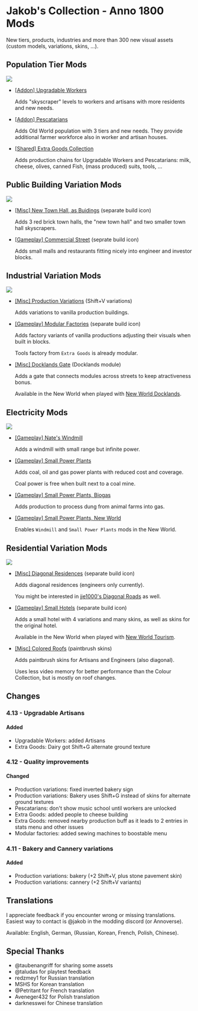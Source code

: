 # Jakob's Collection - Anno 1800 Mods

New tiers, products, industries and more than 300 new visual assets (custom models, variations, skins, ...).

## Population Tier Mods

![](https://github.com/jakobharder/anno-1800-jakobs-mods/raw/main/doc/population-tiers.jpg)

- [\[Addon\] Upgradable Workers](./upgradable-low-tier/README.md)
  
  Adds "skyscraper" levels to workers and artisans with more residents and new needs.


- [\[Addon\] Pescatarians](./pescatarians/README.md)

  Adds Old World population with 3 tiers and new needs. They provide additional farmer workforce also in worker and artisan houses.

- [\[Shared\] Extra Goods Collection](./extra-goods-collection/README.md)

  Adds production chains for Upgradable Workers and Pescatarians: milk, cheese, olives, canned Fish, (mass produced) suits, tools, ...

## Public Building Variation Mods

![](https://github.com/jakobharder/anno-1800-jakobs-mods/raw/main/doc/public-variations.jpg)

- [\[Misc\] New Town Hall, as Buidings](./new-town-hall-buildings/README.md)
  (separate build icon)

  Adds 3 red brick town halls, the "new town hall" and two smaller town hall skyscrapers.

- [\[Gameplay\] Commercial Street](./shopping-street/README.md)
  (seprate build icon)

  Adds small malls and restaurants fitting nicely into engineer and investor blocks. 

## Industrial Variation Mods

![](https://github.com/jakobharder/anno-1800-jakobs-mods/raw/main/doc/industrial-variations.jpg)

- [\[Misc\] Production Variations](./production-variations/README.md)
  (Shift+V variations)

  Adds variations to vanilla production buildings.

- [\[Gameplay\] Modular Factories](./modular-factories/README.md)
  (separate build icon)

  Adds factory variants of vanilla productions adjusting their visuals when built in blocks.

  Tools factory from `Extra Goods` is already modular.

- [\[Misc\] Docklands Gate](./docklands/README.md)
  (Docklands module)

  Adds a gate that connects modules across streets to keep atractiveness bonus.

  Available in the New World when played with [New World Docklands](https://www.nexusmods.com/anno1800/mods/215).

## Electricity Mods

![](https://github.com/jakobharder/anno-1800-jakobs-mods/raw/main/doc/electricity.jpg)

- [\[Gameplay\] Nate's Windmill](./nates-windmill/README.md)

  Adds a windmill with small range but infinite power.

- [\[Gameplay\] Small Power Plants](./small-gas-power-plant/README.md) 

  Adds coal, oil and gas power plants with reduced cost and coverage.

  Coal power is free when built next to a coal mine.

- [\[Gameplay\] Small Power Plants, Biogas](./biogas-plant/README.md)

  Adds production to process dung from animal farms into gas.

- [\[Gameplay\] Small Power Plants, New World](./small-power-new-world/README.md)

  Enables `Windmill` and `Small Power Plants` mods in the New World.

## Residential Variation Mods

![](https://github.com/jakobharder/anno-1800-jakobs-mods/raw/main/doc/residential-variations.jpg)

- [\[Misc\] Diagonal Residences](./diagonal-residences/README.md)
  (separate build icon)

  Adds diagonal residences (engineers only currently).

  You might be interested in [jje1000's Diagonal Roads](https://www.nexusmods.com/anno1800/mods/164) as well.

- [\[Gameplay\] Small Hotels](./small-hotels/README.md)
  (separate build icon)

  Adds a small hotel with 4 variations and many skins, as well as skins for the original hotel.

  Available in the New World when played with [New World Tourism](https://github.com/anno-mods/New-World-Tourism).

- [\[Misc\] Colored Roofs](./residence-skin-pack/README.md)
  (paintbrush skins)

  Adds paintbrush skins for Artisans and Engineers (also diagonal).

  Uses less video memory for better performance than the Colour Collection, but is mostly on roof changes.

## Changes

### 4.13 - Upgradable Artisans

#### Added

- Upgradable Workers: added Artisans
- Extra Goods: Dairy got Shift+G alternate ground texture

### 4.12 - Quality improvements

#### Changed

- Production variations: fixed inverted bakery sign
- Production variations: Bakery uses Shift+G instead of skins for alternate ground textures
- Pescatarians: don't show music school until workers are unlocked
- Extra Goods: added people to cheese building
- Extra Goods: removed nearby production buff as it leads to 2 entries in stats menu and other issues
- Modular factories: added sewing machines to boostable menu

### 4.11 - Bakery and Cannery variations

#### Added

- Production variations: bakery (+2 Shift+V, plus stone pavement skin)
- Production variations: cannery (+2 Shift+V variants)

## Translations

I appreciate feedback if you encounter wrong or missing translations.
Easiest way to contact is @jakob in the modding discord (or Annoverse).

Available: English, German, (Russian, Korean, French, Polish, Chinese).

## Special Thanks

- @taubenangriff for sharing some assets
- @taludas for playtest feedback
- redzmey1 for Russian translation
- MSHS for Korean translation
- @Petritant for French translation
- Aveneger432 for Polish translation
- darknesswei for Chinese translation

